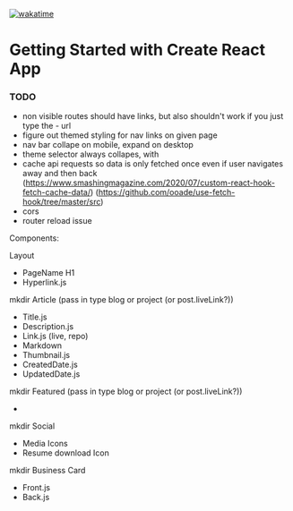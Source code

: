 [![wakatime](https://wakatime.com/badge/github/irackson/PersonalFrontend.svg)](https://wakatime.com/badge/github/irackson/PersonalFrontend)

# Getting Started with Create React App

### TODO

-   non visible routes should have links, but also shouldn't work if you just type the - url
-   figure out themed styling for nav links on given page
-   nav bar collape on mobile, expand on desktop
-   theme selector always collapes, with
-   cache api requests so data is only fetched once even if user navigates away and then back (<https://www.smashingmagazine.com/2020/07/custom-react-hook-fetch-cache-data/>) (<https://github.com/ooade/use-fetch-hook/tree/master/src>)
-   cors
-   router reload issue

Components:

Layout

-   PageName H1
-   Hyperlink.js

mkdir Article (pass in type blog or project (or post.liveLink?))

-   Title.js
-   Description.js
-   Link.js (live, repo)
-   Markdown
-   Thumbnail.js
-   CreatedDate.js
-   UpdatedDate.js

mkdir Featured (pass in type blog or project (or post.liveLink?))

-

mkdir Social

-   Media Icons
-   Resume download Icon

mkdir Business Card

-   Front.js
-   Back.js

